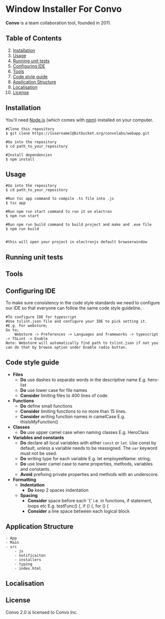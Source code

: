 # Window Installer For Convo
**Convo** is a team collaboration tool, founded in 2011.

## Table of Contents
 2. [Installation](#installation)
 3. [Usage]()
 4. [Running unit tests]()
 5. [Configuring IDE]()
 6.  [Tools]()
 7. [Code style guide]()
 8. [Application Structure]()
 9. [Localisation]()
 10. [License]()
 

## Installation
You'll need [Node.js](https://nodejs.org/en/download/) (which comes with [npm](http://npmjs.com/)) installed on your computer.
````
#Clone this repository
$ git clone https://[username]@bitbucket.org/convolabs/webapp.git

#Go into the repository
$ cd path_to_your_repository

#Install dependencies
$ npm install
````

## Usage

````
#Go into the repository
$ cd path_to_your_repository

#Run tsc app command to compile .ts file into .js
$ tsc app

#Run npm run start command to run it on electron
$ npm run start

#Run npm run build command to build project and make and .exe file
$ npm run build


#this will open your project in electronjs default browserwindow
````

## Running unit tests

## Tools

## Configuring IDE
To make sure consistency in the code style standards we need to configure our IDE so that everyone can follow the same code style guideline.

````
#To configure IDE for typescript
#Use tslint.json file and configure your IDE to pick setting it.
#E.g. For webstorm;
Go to; 
	Webstorm -> Preferences -> Languages and frameworks -> typescript -> TSLint -> Enable
Note: Webstorm will automatically find path to tslint.json if not you can do that by browse option under Enable radio button. 
````

## Code style guide

- **Files**
	- **Do** use dashes to separate words in the descriptive name E.g. hero-list
	- **Do** use lower case for file names
	- **Consider** limiting files to 400 lines of code.
- **Functions**
	- **Do** define small functions
	- **Consider** limiting functions to no more than 15 lines.
	- **Consider** writing function names in camelCase E.g. thisIsMyFunction()
- **Classes**
	- **Do** use upper camel case when naming classes E.g. HeroClass
- **Variables and constants**
	- **Do** declare all local variables with either `const` or `let`. Use const by default, unless a variable needs to be reassigned. The `var` keyword must not be used.
	- **Do** writing type for each variable E.g. let employeeName: string;
	- **Do**  use lower camel case to name properties, methods, variables and constants.
	- **Avoid**  prefixing private properties and methods with an underscore.
- **Formatting**
	- **Indentation**
		- **Do** keep 2 spaces indentation
	- **Spacing**
		- **Consider** space before each '{' i.e. in functions, if statement, loops etc E.g. testFunc() {, if () {, for () {
		- **Consider** a line space between each logical block

## Application Structure

	- App
	- Main
	- src
		- js
		- notificaiton
		- installers
		- typing
		- index.html

## Localisation

## License
Convo 2.0 is licensed to Convo Inc.